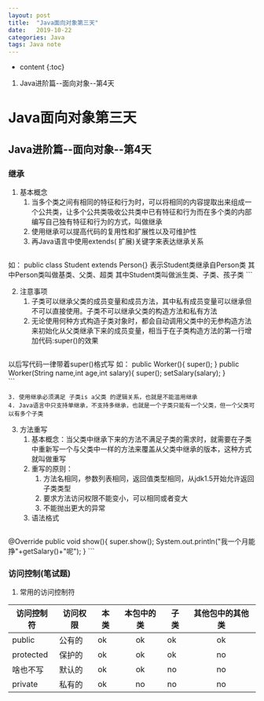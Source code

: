 ```yaml
---
layout: post
title:  "Java面向对象第三天"
date:   2019-10-22
categories: Java
tags: Java note
---
```


* content
{:toc}

1. Java进阶篇--面向对象--第4天











# Java面向对象第三天
## Java进阶篇--面向对象--第4天
### 继承
1. 基本概念
    1. 当多个类之间有相同的特征和行为时，可以将相同的内容提取出来组成一个公共类，让多个公共类吸收公共类中已有特征和行为而在多个类的内部编写自己独有特征和行为的方式，叫做继承
    2. 使用继承可以提高代码的复用性和扩展性以及可维护性
    3. 再Java语言中使用extends(
    扩展)关键字来表达继承关系
    ```
如：
public class Student extends Person{}
表示Student类继承自Person类
其中Person类叫做基类、父类、超类
其中Student类叫做派生类、子类、孩子类
    ```

2. 注意事项
    1. 子类可以继承父类的成员变量和成员方法，其中私有成员变量可以继承但不可以直接使用。子类不可以继承父类的构造方法和私有方法
    2. 无论使用何种方式构造子类对象时，都会自动调用父类中的无参构造方法来初始化从父类继承下来的成员变量，相当于在子类构造方法的第一行增加代码:super()的效果
    ```
以后写代码一律带着super()格式写
如：
public Worker(){
    super();
    }
public Worker(String name,int age,int salary){
    super();
    setSalary(salary);
    }  
    ```

    3. 使用继承必须满足 子类is a父类 的逻辑关系，也就是不能滥用继承
    4. Java语言中只支持单继承，不支持多继承，也就是一个子类只能有一个父类，但一个父类可以有多个子类
3. 方法重写
    1. 基本概念：当父类中继承下来的方法不满足子类的需求时，就需要在子类中重新写一个与父类中一样的方法来覆盖从父类中继承的版本，这种方式就叫做重写
    2. 重写的原则：
        1. 方法名相同，参数列表相同，返回值类型相同，从jdk1.5开始允许返回子类类型
        2. 要求方法访问权限不能变小，可以相同或者变大
        3. 不能抛出更大的异常
    3. 语法格式
    ```
@Override
public void show(){
    super.show();
    System.out.println("我一个月能挣"+getSalary()+"呢");
}
    ```

### 访问控制(笔试题)
1. 常用的访问控制符

访问控制符|访问权限|本类|本包中的类|子类|其他包中的其他类
--|--|--|:--:|--|:--:
public|公有的|ok|ok|ok|ok
protected|保护的|ok|ok|ok|no
啥也不写|默认的|ok|ok|no|no
private|私有的|ok|no|no|no






































